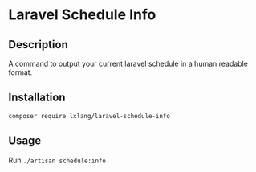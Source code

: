 # Laravel Schedule Info

## Description 

A command to output your current laravel schedule in a human readable format.

## Installation 

```composer require lxlang/laravel-schedule-info```

## Usage

Run `./artisan schedule:info`
